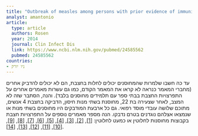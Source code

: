 ```yaml
---
title: "Outbreak of measles among persons with prior evidence of immunity"
analyst: amantonio
article:
  type: article
  authors: Rosen
  year: 2014
  journal: Clin Infect Dis
  link: https://www.ncbi.nlm.nih.gov/pubmed/24585562
  pubmed: 24585562
countries:
- ניו יורק
---
```


עד כה חשבו שלמרות שהמחוסנים יכולים לחלות בחצבת, הם לא יכולים להדביק אחרים (מחברי המאמר כנראה לא קראו את המאמר הקודם, כמו גם עשרות מאמרים אחרים על התפרצויות החצבת בבתי ספר עם תלמידים מחוסנים בלבד). והנה, הסתבר שזה לא המצב, לאחר שצעירה בת 22, מחוסנת בשתי מנות חיסון, הדביקה בחצבת 4 אנשים, מתוכם שלושה עובדי מוסד רפואי. גם כל ארבעת המודבקים היו מחוסנים בשתי מנות או שנמצאו אצלהם נוגדנים בטרם נדבקו.
הנה מספר מאמרים נוספים על התפרצויות חצבת בקבוצות מחוסנות לחלוטין או כמעט לחלוטין:
[[1]](https://www.ncbi.nlm.nih.gov/pubmed/9921727/), [[2]](https://www.ncbi.nlm.nih.gov/pubmed/4047794), [[3]](https://www.ncbi.nlm.nih.gov/pubmed/28461876/), [[4]](https://www.ncbi.nlm.nih.gov/pubmed/16583967/), [[5]](https://www.ncbi.nlm.nih.gov/pubmed/26589518), [[6]](https://www.ncbi.nlm.nih.gov/pubmed/3821823/), [[7]](https://www.ncbi.nlm.nih.gov/pubmed/1884314/), [[8]](https://www.ncbi.nlm.nih.gov/pubmed/16322148), [[9]](https://www.ncbi.nlm.nih.gov/pubmed/140009/), [[10]](https://www.ncbi.nlm.nih.gov/pubmed/4014205/), [[11]](https://www.ncbi.nlm.nih.gov/pubmed/9850133/), [[12]](https://www.ncbi.nlm.nih.gov/pubmed/10580207), [[13]](https://www.ncbi.nlm.nih.gov/pubmed/18343536), [[14]](https://www.ncbi.nlm.nih.gov/pubmed/20308208).

